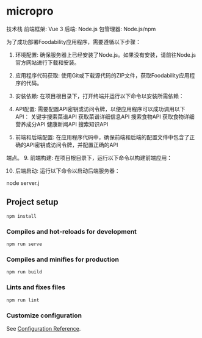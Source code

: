 # micropro

技术栈
前端框架: Vue 3
后端: Node.js
包管理器: Node.js/npm

为了成功部署Foodability应用程序，需要遵循以下步骤：

1. 环境配置:
确保服务器上已经安装了Node.js。如果没有安装，请前往Node.js官方网站进行下载和安装。

3. 应用程序代码获取:
使用Git或下载源代码的ZIP文件，获取Foodability应用程序的代码。

5. 安装依赖:
在项目根目录下，打开终端并运行以下命令以安装所需依赖：

7. API配置:
需要配置API密钥或访问令牌，以便应用程序可以成功调用以下API：
关键字搜索菜谱API
获取菜谱详细信息API
搜索食物API
获取食物详细营养成分API
健康新闻API
搜索知识API

8. 前端和后端配置:
在应用程序代码中，确保前端和后端的配置文件中包含了正确的API密钥或访问令牌，并配置正确的API

端点。
9. 前端构建:
在项目根目录下，运行以下命令以构建前端应用：

10. 后端启动:
运行以下命令以启动后端服务器：

node server.j

## Project setup
```
npm install
```

### Compiles and hot-reloads for development
```
npm run serve
```

### Compiles and minifies for production
```
npm run build
```

### Lints and fixes files
```
npm run lint
```

### Customize configuration
See [Configuration Reference](https://cli.vuejs.org/config/).
